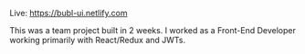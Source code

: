 Live: https://bubl-ui.netlify.com

This was a team project built in 2 weeks. I worked as a Front-End Developer working primarily with React/Redux and JWTs.